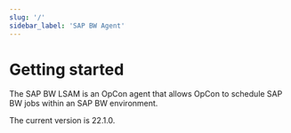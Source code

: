 ```yaml
---
slug: '/'
sidebar_label: 'SAP BW Agent'
---
```


# Getting started

The SAP BW LSAM is an OpCon agent that allows OpCon to schedule SAP BW jobs within an SAP BW environment.

The current version is 22.1.0.

